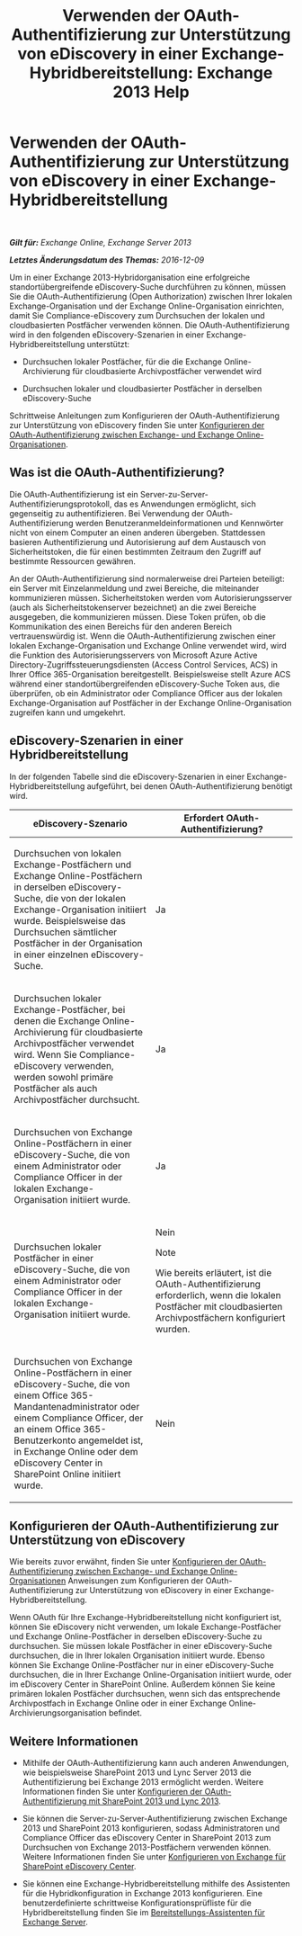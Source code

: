 ﻿---
title: 'Verwenden der OAuth-Authentifizierung zur Unterstützung von eDiscovery in einer Exchange-Hybridbereitstellung: Exchange 2013 Help'
TOCTitle: Verwenden der OAuth-Authentifizierung zur Unterstützung von eDiscovery in einer Exchange-Hybridbereitstellung
ms:assetid: b069f8db-fbe1-4047-ad97-d00172ee6a12
ms:mtpsurl: https://technet.microsoft.com/de-de/library/Dn497703(v=EXCHG.150)
ms:contentKeyID: 61292111
ms.date: 04/24/2018
mtps_version: v=EXCHG.150
ms.translationtype: HT
---

# Verwenden der OAuth-Authentifizierung zur Unterstützung von eDiscovery in einer Exchange-Hybridbereitstellung

 

_**Gilt für:** Exchange Online, Exchange Server 2013_

_**Letztes Änderungsdatum des Themas:** 2016-12-09_

Um in einer Exchange 2013-Hybridorganisation eine erfolgreiche standortübergreifende eDiscovery-Suche durchführen zu können, müssen Sie die OAuth-Authentifizierung (Open Authorization) zwischen Ihrer lokalen Exchange-Organisation und der Exchange Online-Organisation einrichten, damit Sie Compliance-eDiscovery zum Durchsuchen der lokalen und cloudbasierten Postfächer verwenden können. Die OAuth-Authentifizierung wird in den folgenden eDiscovery-Szenarien in einer Exchange-Hybridbereitstellung unterstützt:

  - Durchsuchen lokaler Postfächer, für die die Exchange Online-Archivierung für cloudbasierte Archivpostfächer verwendet wird

  - Durchsuchen lokaler und cloudbasierter Postfächer in derselben eDiscovery-Suche

Schrittweise Anleitungen zum Konfigurieren der OAuth-Authentifizierung zur Unterstützung von eDiscovery finden Sie unter [Konfigurieren der OAuth-Authentifizierung zwischen Exchange- und Exchange Online-Organisationen](configure-oauth-authentication-between-exchange-and-exchange-online-organizations-exchange-2013-help.md).

## Was ist die OAuth-Authentifizierung?

Die OAuth-Authentifizierung ist ein Server-zu-Server-Authentifizierungsprotokoll, das es Anwendungen ermöglicht, sich gegenseitig zu authentifizieren. Bei Verwendung der OAuth-Authentifizierung werden Benutzeranmeldeinformationen und Kennwörter nicht von einem Computer an einen anderen übergeben. Stattdessen basieren Authentifizierung und Autorisierung auf dem Austausch von Sicherheitstoken, die für einen bestimmten Zeitraum den Zugriff auf bestimmte Ressourcen gewähren.

An der OAuth-Authentifizierung sind normalerweise drei Parteien beteiligt: ein Server mit Einzelanmeldung und zwei Bereiche, die miteinander kommunizieren müssen. Sicherheitstoken werden vom Autorisierungsserver (auch als Sicherheitstokenserver bezeichnet) an die zwei Bereiche ausgegeben, die kommunizieren müssen. Diese Token prüfen, ob die Kommunikation des einen Bereichs für den anderen Bereich vertrauenswürdig ist. Wenn die OAuth-Authentifizierung zwischen einer lokalen Exchange-Organisation und Exchange Online verwendet wird, wird die Funktion des Autorisierungsservers von Microsoft Azure Active Directory-Zugriffssteuerungsdiensten (Access Control Services, ACS) in Ihrer Office 365-Organisation bereitgestellt. Beispielsweise stellt Azure ACS während einer standortübergreifenden eDiscovery-Suche Token aus, die überprüfen, ob ein Administrator oder Compliance Officer aus der lokalen Exchange-Organisation auf Postfächer in der Exchange Online-Organisation zugreifen kann und umgekehrt.

## eDiscovery-Szenarien in einer Hybridbereitstellung

In der folgenden Tabelle sind die eDiscovery-Szenarien in einer Exchange-Hybridbereitstellung aufgeführt, bei denen OAuth-Authentifizierung benötigt wird.


<table>
<colgroup>
<col style="width: 50%" />
<col style="width: 50%" />
</colgroup>
<thead>
<tr class="header">
<th>eDiscovery-Szenario</th>
<th>Erfordert OAuth-Authentifizierung?</th>
</tr>
</thead>
<tbody>
<tr class="odd">
<td><p>Durchsuchen von lokalen Exchange-Postfächern und Exchange Online-Postfächern in derselben eDiscovery-Suche, die von der lokalen Exchange-Organisation initiiert wurde. Beispielsweise das Durchsuchen sämtlicher Postfächer in der Organisation in einer einzelnen eDiscovery-Suche.</p></td>
<td><p>Ja</p></td>
</tr>
<tr class="even">
<td><p>Durchsuchen lokaler Exchange-Postfächer, bei denen die Exchange Online-Archivierung für cloudbasierte Archivpostfächer verwendet wird. Wenn Sie Compliance-eDiscovery verwenden, werden sowohl primäre Postfächer als auch Archivpostfächer durchsucht.</p></td>
<td><p>Ja</p></td>
</tr>
<tr class="odd">
<td><p>Durchsuchen von Exchange Online-Postfächern in einer eDiscovery-Suche, die von einem Administrator oder Compliance Officer in der lokalen Exchange-Organisation initiiert wurde.</p></td>
<td><p>Ja</p></td>
</tr>
<tr class="even">
<td><p>Durchsuchen lokaler Postfächer in einer eDiscovery-Suche, die von einem Administrator oder Compliance Officer in der lokalen Exchange-Organisation initiiert wurde.</p></td>
<td><p>Nein</p>

> [!NOTE]
> Wie bereits erläutert, ist die OAuth-Authentifizierung erforderlich, wenn die lokalen Postfächer mit cloudbasierten Archivpostfächern konfiguriert wurden.


</td>
</tr>
<tr class="odd">
<td><p>Durchsuchen von Exchange Online-Postfächern in einer eDiscovery-Suche, die von einem Office 365-Mandantenadministrator oder einem Compliance Officer, der an einem Office 365-Benutzerkonto angemeldet ist, in Exchange Online oder dem eDiscovery Center in SharePoint Online initiiert wurde.</p></td>
<td><p>Nein</p></td>
</tr>
</tbody>
</table>


## Konfigurieren der OAuth-Authentifizierung zur Unterstützung von eDiscovery

Wie bereits zuvor erwähnt, finden Sie unter [Konfigurieren der OAuth-Authentifizierung zwischen Exchange- und Exchange Online-Organisationen](configure-oauth-authentication-between-exchange-and-exchange-online-organizations-exchange-2013-help.md) Anweisungen zum Konfigurieren der OAuth-Authentifizierung zur Unterstützung von eDiscovery in einer Exchange-Hybridbereitstellung.

Wenn OAuth für Ihre Exchange-Hybridbereitstellung nicht konfiguriert ist, können Sie eDiscovery nicht verwenden, um lokale Exchange-Postfächer und Exchange Online-Postfächer in derselben eDiscovery-Suche zu durchsuchen. Sie müssen lokale Postfächer in einer eDiscovery-Suche durchsuchen, die in Ihrer lokalen Organisation initiiert wurde. Ebenso können Sie Exchange Online-Postfächer nur in einer eDiscovery-Suche durchsuchen, die in Ihrer Exchange Online-Organisation initiiert wurde, oder im eDiscovery Center in SharePoint Online. Außerdem können Sie keine primären lokalen Postfächer durchsuchen, wenn sich das entsprechende Archivpostfach in Exchange Online oder in einer Exchange Online-Archivierungsorganisation befindet.

## Weitere Informationen

  - Mithilfe der OAuth-Authentifizierung kann auch anderen Anwendungen, wie beispielsweise SharePoint 2013 und Lync Server 2013 die Authentifizierung bei Exchange 2013 ermöglicht werden. Weitere Informationen finden Sie unter [Konfigurieren der OAuth-Authentifizierung mit SharePoint 2013 und Lync 2013](configure-oauth-authentication-with-sharepoint-2013-and-lync-2013-exchange-2013-help.md).

  - Sie können die Server-zu-Server-Authentifizierung zwischen Exchange 2013 und SharePoint 2013 konfigurieren, sodass Administratoren und Compliance Officer das eDiscovery Center in SharePoint 2013 zum Durchsuchen von Exchange 2013-Postfächern verwenden können. Weitere Informationen finden Sie unter [Konfigurieren von Exchange für SharePoint eDiscovery Center](configure-exchange-for-sharepoint-ediscovery-center-exchange-2013-help.md).

  - Sie können eine Exchange-Hybridbereitstellung mithilfe des Assistenten für die Hybridkonfiguration in Exchange 2013 konfigurieren. Eine benutzerdefinierte schrittweise Konfigurationsprüfliste für die Hybridbereitstellung finden Sie im [Bereitstellungs-Assistenten für Exchange Server](https://go.microsoft.com/fwlink/p/?linkid=277105).

